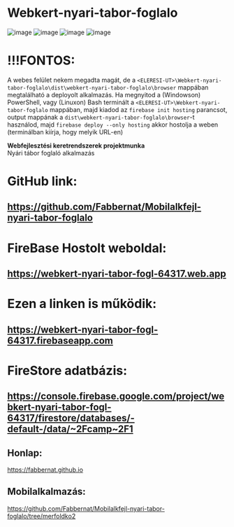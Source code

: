 # Webkert-nyari-tabor-foglalo
![image](https://github.com/user-attachments/assets/96815d75-ab16-490d-b08f-af808723f411)
![image](https://github.com/user-attachments/assets/40baa559-a2c2-456c-8154-a30f400d07dd)
![image](https://github.com/user-attachments/assets/403a5186-ad2d-4b73-bacf-c23becc777e3)
![image](https://github.com/user-attachments/assets/0eaac5cc-956f-43c4-b263-d2eb22f0fcfe)


# !!!FONTOS:
A webes felület nekem megadta magát, de a `<ELERESI-UT>\Webkert-nyari-tabor-foglalo\dist\webkert-nyari-tabor-foglalo\browser` mappában megtalálható a deployolt alkalmazás. 
Ha megnyitod a (Windowson) PowerShell, vagy (Linuxon) Bash terminált a `<ELERESI-UT>\Webkert-nyari-tabor-foglalo` mappában, majd kiadod az
`firebase init hosting` parancsot, output mappának a `dist\webkert-nyari-tabor-foglalo\browser`-t használod, 
majd
`firebase deploy --only hosting`
akkor hostolja a weben (terminálban kiírja, hogy melyik URL-en)


**Webfejlesztési keretrendszerek projektmunka**  
Nyári tábor foglaló alkalmazás

# GitHub link:
## https://github.com/Fabbernat/Mobilalkfejl-nyari-tabor-foglalo
# FireBase Hostolt weboldal:
## https://webkert-nyari-tabor-fogl-64317.web.app
# Ezen a linken is működik:
## https://webkert-nyari-tabor-fogl-64317.firebaseapp.com
# FireStore adatbázis:
## https://console.firebase.google.com/project/webkert-nyari-tabor-fogl-64317/firestore/databases/-default-/data/~2Fcamp~2F1

## Honlap:
https://fabbernat.github.io

## Mobilalkalmazás:
https://github.com/Fabbernat/Mobilalkfejl-nyari-tabor-foglalo/tree/merfoldko2


